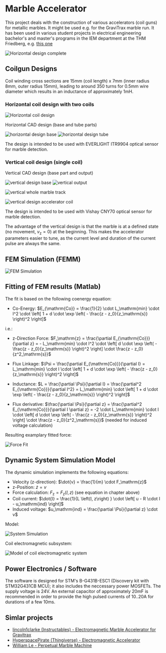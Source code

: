 # Marble Accelerator
This project deals with the construction of various accelerators (coil guns) for metallic marbles. It might be used e.g. for the GraviTrax marble run. It has been used in various student projects in electrical engineering bachelor's and master's programs in the IEM department at the THM Friedberg, e.g. [this one](https://www.youtube.com/watch?v=bSArWLXCZdo) 

![Horizontal design complete](img/horizontal_complete.jpg) 

## Coilgun Designs

Coil winding cross sections are 15mm (coil length) x 7mm (inner radius 8mm, outer radius 15mm), leading to around 350 turns for 0.5mm wire diameter which results in an inductance of approximately 1mH.

### Horizontal coil design with two coils
![Horizontal coil design](img/coilgun_horizontal.jpg)

Horizontal CAD design (base and tube parts)

![horizontal design base](img/horizontal_base.png) ![horizontal design tube](img/horizontal_tube.png)

The design is intended to be used with EVERLIGHT ITR9904 optical sensor for marble detection.

### Vertical coil design (single coil)

Vertical CAD design (base part and output)

![vertical design base](img/vertical_base.png)  ![vertical output](img/vertical_output.png)

![vertical whole marble track](img/vertical_complete.jpg)

![vertical design accelerator coil](img/vertical_coil.jpg)

The design is intended to be used with Vishay CNY70 optical sensor for marble detection.

The advantage of the vertical design is that the marble is at a defined state (no movement, $v_\mathrm{z} = 0$) at the beginning. This makes the accelerator parameters easier to tune, as the current level and duration of the current pulse are always the same.

## FEM Simulation (FEMM)

![FEM Simulation](img/FEMM_example.png)


## Fitting of FEM results (Matlab)

The fit is based on the following coenergy equation:

- Co-Energy: $E_{\mathrm{Co}} = \frac{1}{2} \cdot L_\mathrm{min} \cdot I^2 \cdot \left[ 1 + d \cdot \exp \left( - \frac{z - z_0}{z_\mathrm{s}} \right)^2 \right]$

i.e.:

- z-Direction Force: $F_\mathrm{z} = \frac{\partial E_{\mathrm{Co}}}{\partial z} = - L_\mathrm{min} \cdot I^2 \cdot \left[ d \cdot \exp \left( - \frac{z - z_0}{z_\mathrm{s}} \right)^2 \right] \cdot \frac{z - z_0}{z^2_\mathrm{s}}$

- Flux Linkage: $\Psi = \frac{\partial E_{\mathrm{Co}}}{\partial I} = L_\mathrm{min} \cdot I \cdot \left[ 1 + d \cdot \exp \left( - \frac{z - z_0}{z_\mathrm{s}} \right)^2 \right]$

- Inductance: $L = \frac{\partial \Psi}{\partial I} = \frac{\partial^2 E_{\mathrm{Co}}}{\partial I^2} = L_\mathrm{min} \cdot \left[ 1 + d \cdot \exp \left( - \frac{z - z_0}{z_\mathrm{s}} \right)^2 \right]$

- Flux derivative: $\frac{\partial \Psi}{\partial z} = \frac{\partial^2 E_{\mathrm{Co}}}{\partial I \partial z} = -2 \cdot L_\mathrm{min} \cdot I \cdot \left[ d \cdot \exp \left( - \frac{z - z_0}{z_\mathrm{s}} \right)^2 \right] \cdot \frac{z - z_0}{z^2_\mathrm{s}}$ (needed for induced voltage calculation)

Resulting examplary fitted force:

![Force Fit](img/force_fitting.png)

## Dynamic System Simulation Model

The dynamic simulation implements the following equations:

- Velocity (z-direction): $\dot{v} = \frac{1}{m} \cdot F_\mathrm{z}$
- z-Position: $\dot{z} = v$
- Force calculation: $F_\mathrm{z} = F_\mathrm{z}\left(I, z\right)$ (see equation in chapter above)
- Coil current: $\dot{I} = \frac{1}{L \left(I, z\right) } \cdot \left[ u - R \cdot I - u_\mathrm{ind} \right]$
- Induced voltage: $u_\mathrm{ind} = \frac{\partial \Psi}{\partial z} \cdot v$

Model:

![System Simulation](img/simulink_model.png)

Coil electromagnetic subsystem:

![Model of coil electromagnetic system](img/simulink_model_coil.png)

## Power Electronics / Software

The software is designed for STM's B-G431B-ESC1 (Discovery kit with STM32G431CB MCU); it also includes the neccessary power MOSFETs. The supply voltage is 24V. An external capacitor of approximately 20mF is recommended in order to provide the high pulsed currents of 10..20A for durations of a few 10ms.


## Simlar projects

- [lincoln1clarke (Instructables) - Electromagnetic Marble Accelerator for Gravitrax](https://www.instructables.com/Electromagnetic-Marble-Accelerator-for-Gravitrax/)
- [HyperspacePirate (Thingiverse) - Electromagnetic Accelerator](https://www.thingiverse.com/thing:4918703)
- [William Le - Perpetual Marble Machine](https://lovelywings.store/)
